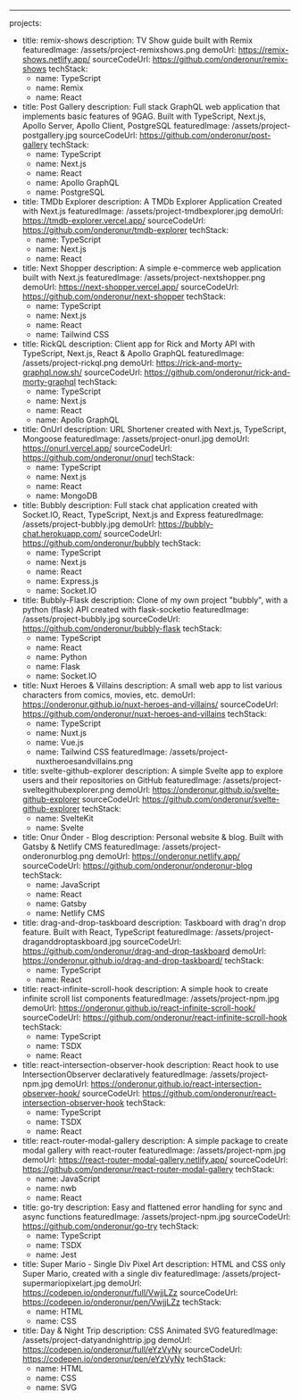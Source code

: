 ---

projects:

- title: remix-shows
  description: TV Show guide built with Remix
  featuredImage: /assets/project-remixshows.png
  demoUrl: https://remix-shows.netlify.app/
  sourceCodeUrl: https://github.com/onderonur/remix-shows
  techStack:
  - name: TypeScript
  - name: Remix
  - name: React
- title: Post Gallery
  description: Full stack GraphQL web application that implements basic features of 9GAG. Built with TypeScript, Next.js, Apollo Server, Apollo Client, PostgreSQL
  featuredImage: /assets/project-postgallery.jpg
  sourceCodeUrl: https://github.com/onderonur/post-gallery
  techStack:
  - name: TypeScript
  - name: Next.js
  - name: React
  - name: Apollo GraphQL
  - name: PostgreSQL
- title: TMDb Explorer
  description: A TMDb Explorer Application Created with Next.js
  featuredImage: /assets/project-tmdbexplorer.jpg
  demoUrl: https://tmdb-explorer.vercel.app/
  sourceCodeUrl: https://github.com/onderonur/tmdb-explorer
  techStack:
  - name: TypeScript
  - name: Next.js
  - name: React
- title: Next Shopper
  description: A simple e-commerce web application built with Next.js
  featuredImage: /assets/project-nextshopper.png
  demoUrl: https://next-shopper.vercel.app/
  sourceCodeUrl: https://github.com/onderonur/next-shopper
  techStack:
  - name: TypeScript
  - name: Next.js
  - name: React
  - name: Tailwind CSS
- title: RickQL
  description: Client app for Rick and Morty API with TypeScript, Next.js, React & Apollo GraphQL
  featuredImage: /assets/project-rickql.png
  demoUrl: https://rick-and-morty-graphql.now.sh/
  sourceCodeUrl: https://github.com/onderonur/rick-and-morty-graphql
  techStack:
  - name: TypeScript
  - name: Next.js
  - name: React
  - name: Apollo GraphQL
- title: OnUrl
  description: URL Shortener created with Next.js, TypeScript, Mongoose
  featuredImage: /assets/project-onurl.jpg
  demoUrl: https://onurl.vercel.app/
  sourceCodeUrl: https://github.com/onderonur/onurl
  techStack:
  - name: TypeScript
  - name: Next.js
  - name: React
  - name: MongoDB
- title: Bubbly
  description: Full stack chat application created with Socket.IO, React, TypeScript, Next.js and Express
  featuredImage: /assets/project-bubbly.jpg
  demoUrl: https://bubbly-chat.herokuapp.com/
  sourceCodeUrl: https://github.com/onderonur/bubbly
  techStack:
  - name: TypeScript
  - name: Next.js
  - name: React
  - name: Express.js
  - name: Socket.IO
- title: Bubbly-Flask
  description: Clone of my own project "bubbly", with a python (flask) API created with flask-socketio
  featuredImage: /assets/project-bubbly.jpg
  sourceCodeUrl: https://github.com/onderonur/bubbly-flask
  techStack:
  - name: TypeScript
  - name: React
  - name: Python
  - name: Flask
  - name: Socket.IO
- title: Nuxt Heroes & Villains
  description: A small web app to list various characters from comics, movies, etc.
  demoUrl: https://onderonur.github.io/nuxt-heroes-and-villains/
  sourceCodeUrl: https://github.com/onderonur/nuxt-heroes-and-villains
  techStack:
  - name: TypeScript
  - name: Nuxt.js
  - name: Vue.js
  - name: Tailwind CSS
    featuredImage: /assets/project-nuxtheroesandvillains.png
- title: svelte-github-explorer
  description: A simple Svelte app to explore users and their repositories on GitHub
  featuredImage: /assets/project-sveltegithubexplorer.png
  demoUrl: https://onderonur.github.io/svelte-github-explorer
  sourceCodeUrl: https://github.com/onderonur/svelte-github-explorer
  techStack:
  - name: SvelteKit
  - name: Svelte
- title: Onur Önder - Blog
  description: Personal website & blog. Built with Gatsby & Netlify CMS
  featuredImage: /assets/project-onderonurblog.png
  demoUrl: https://onderonur.netlify.app/
  sourceCodeUrl: https://github.com/onderonur/onderonur-blog
  techStack:
  - name: JavaScript
  - name: React
  - name: Gatsby
  - name: Netlify CMS
- title: drag-and-drop-taskboard
  description: Taskboard with drag'n drop feature. Built with React, TypeScript
  featuredImage: /assets/project-draganddroptaskboard.jpg
  sourceCodeUrl: https://github.com/onderonur/drag-and-drop-taskboard
  demoUrl: https://onderonur.github.io/drag-and-drop-taskboard/
  techStack:
  - name: TypeScript
  - name: React
- title: react-infinite-scroll-hook
  description: A simple hook to create infinite scroll list components
  featuredImage: /assets/project-npm.jpg
  demoUrl: https://onderonur.github.io/react-infinite-scroll-hook/
  sourceCodeUrl: https://github.com/onderonur/react-infinite-scroll-hook
  techStack:
  - name: TypeScript
  - name: TSDX
  - name: React
- title: react-intersection-observer-hook
  description: React hook to use IntersectionObserver declaratively
  featuredImage: /assets/project-npm.jpg
  demoUrl: https://onderonur.github.io/react-intersection-observer-hook/
  sourceCodeUrl: https://github.com/onderonur/react-intersection-observer-hook
  techStack:
  - name: TypeScript
  - name: TSDX
  - name: React
- title: react-router-modal-gallery
  description: A simple package to create modal gallery with react-router
  featuredImage: /assets/project-npm.jpg
  demoUrl: https://react-router-modal-gallery.netlify.app/
  sourceCodeUrl: https://github.com/onderonur/react-router-modal-gallery
  techStack:
  - name: JavaScript
  - name: nwb
  - name: React
- title: go-try
  description: Easy and flattened error handling for sync and async functions
  featuredImage: /assets/project-npm.jpg
  sourceCodeUrl: https://github.com/onderonur/go-try
  techStack:
  - name: TypeScript
  - name: TSDX
  - name: Jest
- title: Super Mario - Single Div Pixel Art
  description: HTML and CSS only Super Mario, created with a single div
  featuredImage: /assets/project-supermariopixelart.jpg
  demoUrl: https://codepen.io/onderonur/full/VwjjLZz
  sourceCodeUrl: https://codepen.io/onderonur/pen/VwjjLZz
  techStack:
  - name: HTML
  - name: CSS
- title: Day & Night Trip
  description: CSS Animated SVG
  featuredImage: /assets/project-datyandnighttrip.jpg
  demoUrl: https://codepen.io/onderonur/full/eYzVyNy
  sourceCodeUrl: https://codepen.io/onderonur/pen/eYzVyNy
  techStack:
  - name: HTML
  - name: CSS
  - name: SVG

